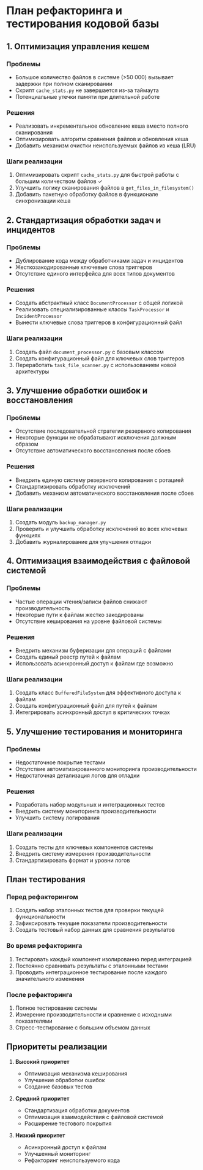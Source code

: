 # План рефакторинга и тестирования кодовой базы

## 1. Оптимизация управления кешем

### Проблемы
- Большое количество файлов в системе (>50 000) вызывает задержки при полном сканировании
- Скрипт `cache_stats.py` не завершается из-за таймаута
- Потенциальные утечки памяти при длительной работе

### Решения
- Реализовать инкрементальное обновление кеша вместо полного сканирования
- Оптимизировать алгоритм сравнения файлов и обновления кеша
- Добавить механизм очистки неиспользуемых файлов из кеша (LRU)

### Шаги реализации
1. Оптимизировать скрипт `cache_stats.py` для быстрой работы с большим количеством файлов ✓
2. Улучшить логику сканирования файлов в `get_files_in_filesystem()` 
3. Добавить пакетную обработку файлов в функционале синхронизации кеша

## 2. Стандартизация обработки задач и инцидентов

### Проблемы
- Дублирование кода между обработчиками задач и инцидентов
- Жесткозакодированные ключевые слова триггеров
- Отсутствие единого интерфейса для всех типов документов

### Решения
- Создать абстрактный класс `DocumentProcessor` с общей логикой
- Реализовать специализированные классы `TaskProcessor` и `IncidentProcessor`
- Вынести ключевые слова триггеров в конфигурационный файл

### Шаги реализации
1. Создать файл `document_processor.py` с базовым классом
2. Создать конфигурационный файл для ключевых слов триггеров
3. Переработать `task_file_scanner.py` с использованием новой архитектуры

## 3. Улучшение обработки ошибок и восстановления

### Проблемы
- Отсутствие последовательной стратегии резервного копирования
- Некоторые функции не обрабатывают исключения должным образом
- Отсутствие автоматического восстановления после сбоев

### Решения
- Внедрить единую систему резервного копирования с ротацией
- Стандартизировать обработку исключений
- Добавить механизм автоматического восстановления после сбоев

### Шаги реализации
1. Создать модуль `backup_manager.py`
2. Проверить и улучшить обработку исключений во всех ключевых функциях
3. Добавить журналирование для улучшения отладки

## 4. Оптимизация взаимодействия с файловой системой

### Проблемы
- Частые операции чтения/записи файлов снижают производительность
- Некоторые пути к файлам жестко закодированы
- Отсутствие кеширования на уровне файловой системы

### Решения
- Внедрить механизм буферизации для операций с файлами
- Создать единый реестр путей к файлам
- Использовать асинхронный доступ к файлам где возможно

### Шаги реализации
1. Создать класс `BufferedFileSystem` для эффективного доступа к файлам
2. Создать конфигурационный файл для путей к файлам
3. Интегрировать асинхронный доступ в критических точках

## 5. Улучшение тестирования и мониторинга

### Проблемы
- Недостаточное покрытие тестами
- Отсутствие автоматизированного мониторинга производительности
- Недостаточная детализация логов для отладки

### Решения
- Разработать набор модульных и интеграционных тестов
- Внедрить систему мониторинга производительности
- Улучшить систему логирования

### Шаги реализации
1. Создать тесты для ключевых компонентов системы
2. Внедрить систему измерения производительности
3. Стандартизировать формат и уровни логов

## План тестирования

### Перед рефакторингом
1. Создать набор эталонных тестов для проверки текущей функциональности
2. Зафиксировать текущие показатели производительности
3. Создать тестовый набор данных для сравнения результатов

### Во время рефакторинга
1. Тестировать каждый компонент изолированно перед интеграцией
2. Постоянно сравнивать результаты с эталонными тестами
3. Проводить интеграционное тестирование после каждого значительного изменения

### После рефакторинга
1. Полное тестирование системы
2. Измерение производительности и сравнение с исходными показателями
3. Стресс-тестирование с большим объемом данных

## Приоритеты реализации

1. **Высокий приоритет**
   - Оптимизация механизма кеширования
   - Улучшение обработки ошибок
   - Создание базовых тестов

2. **Средний приоритет**
   - Стандартизация обработки документов
   - Оптимизация взаимодействия с файловой системой
   - Расширение тестового покрытия

3. **Низкий приоритет**
   - Асинхронный доступ к файлам
   - Улучшенный мониторинг
   - Рефакторинг неиспользуемого кода